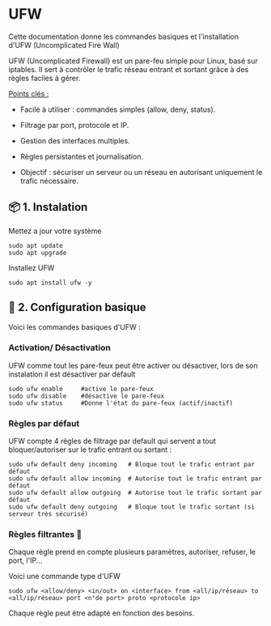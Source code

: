# UFW 
Cette documentation donne les commandes basiques et l'installation d'UFW (Uncomplicated Fire Wall)

UFW (Uncomplicated Firewall) est un pare-feu simple pour Linux, basé sur iptables.
Il sert à contrôler le trafic réseau entrant et sortant grâce à des règles faciles à gérer.

<ins>Points clés :</ins>

- Facile à utiliser : commandes simples (allow, deny, status).

- Filtrage par port, protocole et IP.

- Gestion des interfaces multiples.

- Règles persistantes et journalisation.

- Objectif : sécuriser un serveur ou un réseau en autorisant uniquement le trafic nécessaire.

## 📦 1. Instalation 

Mettez a jour votre système
```
sudo apt update 
sudo apt upgrade
```

Installez UFW 
```
sudo apt install ufw -y
```

## 🔧 2. Configuration basique 

Voici les commandes basiques d'UFW :

### Activation/ Désactivation

UFW comme tout les pare-feux peut être activer ou désactiver, lors de son instalation il est désactiver par default
```
sudo ufw enable     #active le pare-feux
sudo ufw disable    #désactive le pare-feux
sudo ufw status     #Donne l'état du pare-feux (actif/inactif)
```
### Règles par défaut

UFW compte 4 règles de filtrage par default qui servent a tout bloquer/autoriser sur le trafic entrant ou sortant :
```
sudo ufw default deny incoming   # Bloque tout le trafic entrant par défaut
sudo ufw default allow incoming  # Autorise tout le trafic entrant par défaut
sudo ufw default allow outgoing  # Autorise tout le trafic sortant par défaut
sudo ufw default deny outgoing   # Bloque tout le trafic sortant (si serveur très sécurisé)
```
### Règles filtrantes :broom:

Chaque règle prend en compte plusieurs paramètres, autoriser, refuser, le port, l'IP... 

Voici une commande type d'UFW 

```
sudo ufw <allow/deny> <in/out> on <interface> from <all/ip/réseau> to <all/ip/réseau> port <n°de port> proto <protocole ip>
```
Chaque règle peut être adapté en fonction des besoins. 
